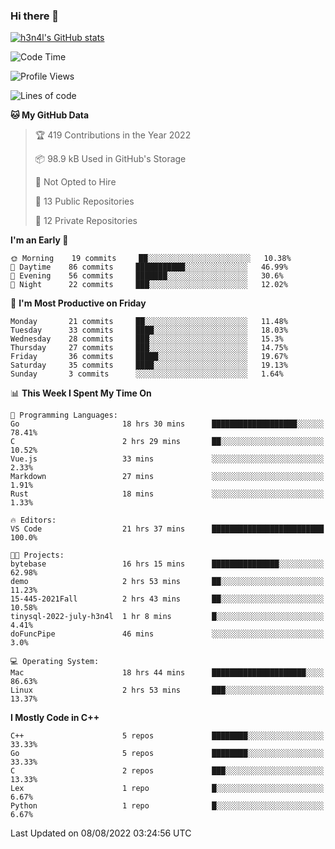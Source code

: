 ### Hi there 👋

[![h3n4l's GitHub stats](https://github-readme-stats.vercel.app/api?username=h3n4l&count_private=true&show_icons=true&theme=radical)](https://github.com/h3n4l/github-readme-stats)

<!--START_SECTION:waka-->
![Code Time](http://img.shields.io/badge/Code%20Time-550%20hrs%2057%20mins-blue)

![Profile Views](http://img.shields.io/badge/Profile%20Views-11-blue)

![Lines of code](https://img.shields.io/badge/From%20Hello%20World%20I%27ve%20Written-39%20Thousand%20lines%20of%20code-blue)

**🐱 My GitHub Data** 

> 🏆 419 Contributions in the Year 2022
 > 
> 📦 98.9 kB Used in GitHub's Storage 
 > 
> 🚫 Not Opted to Hire
 > 
> 📜 13 Public Repositories 
 > 
> 🔑 12 Private Repositories  
 > 
**I'm an Early 🐤** 

```text
🌞 Morning    19 commits     ██░░░░░░░░░░░░░░░░░░░░░░░   10.38% 
🌆 Daytime    86 commits     ███████████░░░░░░░░░░░░░░   46.99% 
🌃 Evening    56 commits     ███████░░░░░░░░░░░░░░░░░░   30.6% 
🌙 Night      22 commits     ███░░░░░░░░░░░░░░░░░░░░░░   12.02%

```
📅 **I'm Most Productive on Friday** 

```text
Monday       21 commits     ██░░░░░░░░░░░░░░░░░░░░░░░   11.48% 
Tuesday      33 commits     ████░░░░░░░░░░░░░░░░░░░░░   18.03% 
Wednesday    28 commits     ███░░░░░░░░░░░░░░░░░░░░░░   15.3% 
Thursday     27 commits     ███░░░░░░░░░░░░░░░░░░░░░░   14.75% 
Friday       36 commits     █████░░░░░░░░░░░░░░░░░░░░   19.67% 
Saturday     35 commits     ████░░░░░░░░░░░░░░░░░░░░░   19.13% 
Sunday       3 commits      ░░░░░░░░░░░░░░░░░░░░░░░░░   1.64%

```


📊 **This Week I Spent My Time On** 

```text
💬 Programming Languages: 
Go                       18 hrs 30 mins      ███████████████████░░░░░░   78.41% 
C                        2 hrs 29 mins       ██░░░░░░░░░░░░░░░░░░░░░░░   10.52% 
Vue.js                   33 mins             ░░░░░░░░░░░░░░░░░░░░░░░░░   2.33% 
Markdown                 27 mins             ░░░░░░░░░░░░░░░░░░░░░░░░░   1.91% 
Rust                     18 mins             ░░░░░░░░░░░░░░░░░░░░░░░░░   1.33%

🔥 Editors: 
VS Code                  21 hrs 37 mins      █████████████████████████   100.0%

🐱‍💻 Projects: 
bytebase                 16 hrs 15 mins      ███████████████░░░░░░░░░░   62.98% 
demo                     2 hrs 53 mins       ██░░░░░░░░░░░░░░░░░░░░░░░   11.23% 
15-445-2021Fall          2 hrs 43 mins       ██░░░░░░░░░░░░░░░░░░░░░░░   10.58% 
tinysql-2022-july-h3n4l  1 hr 8 mins         █░░░░░░░░░░░░░░░░░░░░░░░░   4.41% 
doFuncPipe               46 mins             ░░░░░░░░░░░░░░░░░░░░░░░░░   3.0%

💻 Operating System: 
Mac                      18 hrs 44 mins      █████████████████████░░░░   86.63% 
Linux                    2 hrs 53 mins       ███░░░░░░░░░░░░░░░░░░░░░░   13.37%

```

**I Mostly Code in C++** 

```text
C++                      5 repos             ████████░░░░░░░░░░░░░░░░░   33.33% 
Go                       5 repos             ████████░░░░░░░░░░░░░░░░░   33.33% 
C                        2 repos             ███░░░░░░░░░░░░░░░░░░░░░░   13.33% 
Lex                      1 repo              █░░░░░░░░░░░░░░░░░░░░░░░░   6.67% 
Python                   1 repo              █░░░░░░░░░░░░░░░░░░░░░░░░   6.67%

```



 Last Updated on 08/08/2022 03:24:56 UTC
<!--END_SECTION:waka-->

